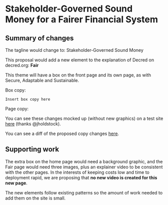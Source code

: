 # Stakeholder-Governed Sound Money for a Fairer Financial System

## Summary of changes

The tagline would change to: Stakeholder-Governed Sound Money 

This proposal would add a new element to the explanation of Decred on decred.org: **Fair**

This theme will have a box on the front page and its own page, as with Secure, Adaptable and Sustainable.

Box copy:

```
Insert box copy here

```

Page copy:



You can see these changes mocked up (without new graphics) on a test site [here](https://dcrweb.jamieholdstock.com/) (thanks @jholdstock). 

You can see a diff of the proposed copy changes [here](https://github.com/RichardRed0x/dcrweb/pull/1/files#diff-da0b9b343df776ad7bd4ff7ab3b3625d).

## Supporting work

The extra box on the home page would need a background graphic, and the Fair page would need three images, plus an explainer video to be consistent with the other pages. In the interests of keeping costs low and time to deployment rapid, we are proposing that **no new video is created for this new page**.

The new elements follow existing patterns so the amount of work needed to add them on the site is small.
